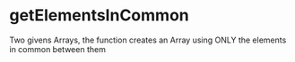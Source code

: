 # getElementsInCommon
Two givens Arrays, the function creates an Array using ONLY the elements in common between them
